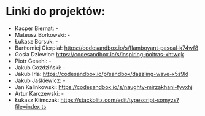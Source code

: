 # Linki do projektów:
* Kacper Biernat: -
* Mateusz Borkowski: -
* Łukasz Borsuk: -
* Bartłomiej Cierpiał: https://codesandbox.io/s/flamboyant-pascal-k74wf8
* Gosia Dziewior: https://codesandbox.io/s/inspiring-poitras-xhtwqk
* Piotr Gesehl: -
* Jakub Goździński: -
* Jakub Irla: https://codesandbox.io/p/sandbox/dazzling-wave-x5s9kl
* Jakub Jaśkiewicz: -
* Jan Kalinkowski: https://codesandbox.io/s/naughty-mirzakhani-fyvxhj
* Artur Karczewski: -
* Łukasz Klimczak: https://stackblitz.com/edit/typescript-somyzs?file=index.ts

